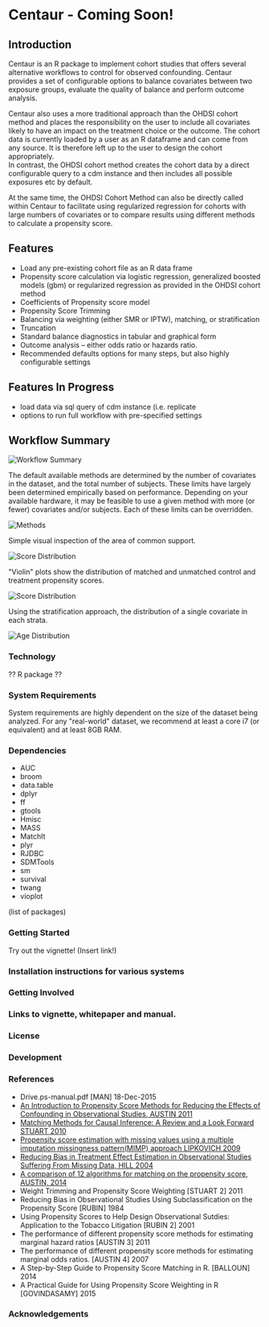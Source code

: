 # Centaur - Coming Soon!

## Introduction
Centaur is an R package to implement cohort studies that offers several alternative workflows 
to control for observed confounding.    Centaur provides a set of configurable options to balance 
covariates between two exposure groups, evaluate the quality of balance and perform outcome analysis.   

Centaur also uses a more traditional approach than the OHDSI cohort method and places the 
responsibility on the user to include all covariates likely to have an impact on the treatment 
choice or the outcome. The cohort data is currently loaded by a user as an R dataframe and can 
come from any source.  It is therefore left up to the user to design the cohort appropriately.  
In contrast, the OHDSI cohort method creates the cohort data by a direct configurable query to a 
cdm instance and then includes all possible exposures etc by default.  

At the same time, the OHDSI Cohort Method can also be directly called within Centaur to facilitate 
using regularized regression for cohorts with large numbers of covariates or to compare results 
using different methods to calculate a propensity score.

## Features
* Load any pre-existing cohort file as an R data frame
* Propensity score calculation via logistic regression, generalized boosted models (gbm) 
or regularized regression as provided in the OHDSI cohort method
* Coefficients of Propensity score model
* Propensity Score Trimming
* Balancing via weighting (either SMR or IPTW), matching, or stratification
* Truncation
* Standard balance diagnostics in tabular and graphical form
* Outcome analysis – either odds ratio or hazards ratio.
* Recommended defaults options for many steps, but also highly configurable settings

## Features In Progress
* load data via sql query of cdm instance (i.e. replicate
* options to run full workflow with pre-specified settings

## Workflow Summary
![Workflow Summary](./img/workflow.png)

The default available methods are determined by the number of covariates in the dataset, 
and the total number of subjects. These limits have largely been determined empirically based
 on performance. Depending on your available hardware, it may be feasible to use a given method
 with more (or fewer) covariates and/or subjects. Each of these limits can be overridden.

![Methods](./img/method_space.png)

Simple visual inspection of the area of common support.

![Score Distribution](./img/score_dist.png)

"Violin" plots show the distribution of matched and unmatched control and treatment propensity 
scores.

![Score Distribution](./img/score_dist2.png)

Using the stratification approach, the distribution of a single covariate in each strata. 

![Age Distribution](./img/age_dist.png)

### Technology

?? R package ??

### System Requirements
System requirements are highly dependent on the size of the dataset being analyzed. For any "real-world"
dataset, we recommend at least a core i7 (or equivalent) and at least 8GB RAM.

### Dependencies
* AUC 
* broom 
* data.table
* dplyr
* ff
* gtools
* Hmisc
* MASS
* MatchIt
* plyr 
* RJDBC
* SDMTools
* sm
* survival 
* twang 
* vioplot 

(list of packages)

### Getting Started
Try out the vignette! (Insert link!)

### Installation instructions for various systems

### Getting Involved
### Links to vignette, whitepaper and manual.

### License

### Development


### References
* Drive.ps-manual.pdf	[MAN]	18-Dec-2015	
* [An Introduction to Propensity Score Methods for Reducing the Effects of Confounding in Observational Studies, AUSTIN	2011](http://www.tandfonline.com/doi/abs/10.1080/00273171.2011.568786)	
* [Matching Methods for Causal Inference: A Review and a Look Forward	STUART	2010](https://projecteuclid.org/euclid.ss/1280841730)
* [Propensity score estimation with missing values using a multiple imputation missingness pattern(MIMP) approach	LIPKOVICH	2009](http://onlinelibrary.wiley.com/doi/10.1002/sim.3549/full)
* [Reducing Bias in Treatment Effect Estimation in Observational Studies Suffering From Missing Data, HILL	2004](https://academiccommons.columbia.edu/catalog/ac:129151)
* [A comparison of 12 algorithms for matching on the propensity score, AUSTIN,	2014](http://onlinelibrary.wiley.com/doi/10.1002/sim.6004/abstract)
* Weight Trimming and Propensity Score Weighting	[STUART 2]	2011	
* Reducing Bias in Observational Studies Using Subclassification on the Propensity Score	[RUBIN]	1984	
* Using Propensity Scores to Help Design Observational Sutdies: Application to the Tobacco Litigation	[RUBIN 2]	2001	
* The performance of different propensity score methods for estimating marginal hazard ratios	[AUSTIN 3]	2011	
* The performance of different propensity score methods for estimating marginal odds ratios.	[AUSTIN 4]	2007	
* A Step-by-Step Guide to Propensity Score Matching in R.	[BALLOUN]	2014	
* A Practical Guide for Using Propensity Score Weighting in R	[GOVINDASAMY]	2015	


### Acknowledgements
